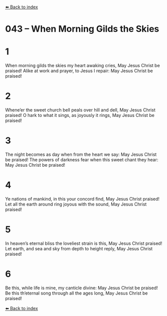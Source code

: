 [⬅️ Back to index](../README.md)

# 043 – When Morning Gilds the Skies


# 1
When morning gilds the skies my heart awaking cries,
May Jesus Christ be praised!
Alike at work and prayer, to Jesus I repair:
May Jesus Christ be praised!

# 2
Whene’er the sweet church bell peals over hill and dell,
May Jesus Christ praised!
O hark to what it sings, as joyously it rings,
May Jesus Christ be praised!

# 3
The night becomes as day when from the heart we say:
May Jesus Christ be praised!
The powers of darkness fear when this sweet chant they hear:
May Jesus Christ be praised!

# 4
Ye nations of mankind, in this your concord find,
May Jesus Christ praised!
Let all the earth around ring joyous with the sound,
May Jesus Christ praised!

# 5
In heaven’s eternal bliss the loveliest strain is this,
May Jesus Christ praised!
Let earth, and sea and sky from depth to height reply,
May Jesus Christ praised!

# 6
Be this, while life is mine, my canticle divine:
May Jesus Christ be praised!
Be this th’eternal song through all the ages long,
May Jesus Christ be praised!

[⬅️ Back to index](../README.md)
